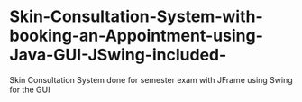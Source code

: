 # Skin-Consultation-System-with-booking-an-Appointment-using-Java-GUI-JSwing-included-
Skin Consultation System done for semester exam with JFrame using Swing for the GUI
